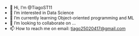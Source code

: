 - 👋 Hi, I’m @TiagoST11
- 👀 I’m interested in Data Science
- 🌱 I’m currently learning Object-oriented programming and ML
- 💞️ I’m looking to collaborate on ...
- 📫 How to reach me on email: tiago25020417@gmail.com

<!---
TiagoST11/TiagoST11 is a ✨ special ✨ repository because its `README.md` (this file) appears on your GitHub profile.
You can click the Preview link to take a look at your changes.
--->
